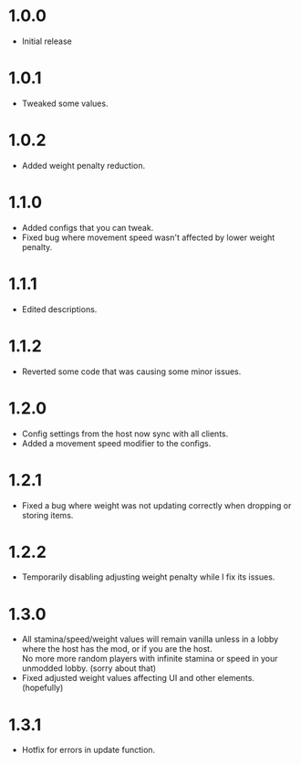 # 1.0.0
+ Initial release
# 1.0.1
+ Tweaked some values.
# 1.0.2
+ Added weight penalty reduction.
# 1.1.0
+ Added configs that you can tweak.
+ Fixed bug where movement speed wasn't affected by lower weight penalty.
# 1.1.1
+ Edited descriptions.
# 1.1.2
+ Reverted some code that was causing some minor issues.
# 1.2.0
+ Config settings from the host now sync with all clients.
+ Added a movement speed modifier to the configs.
# 1.2.1
+ Fixed a bug where weight was not updating correctly when dropping or storing items.
# 1.2.2
+ Temporarily disabling adjusting weight penalty while I fix its issues.
# 1.3.0
+ All stamina/speed/weight values will remain vanilla unless in a lobby where the host has the mod, or if you are the host.<br>
No more more random players with infinite stamina or speed in your unmodded lobby. (sorry about that)
+ Fixed adjusted weight values affecting UI and other elements. (hopefully)
# 1.3.1
+ Hotfix for errors in update function.